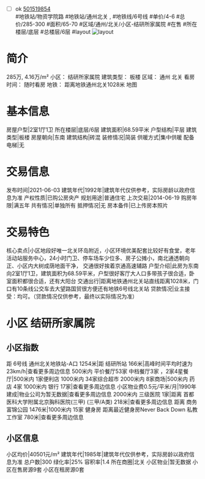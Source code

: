 - [ ] ok [501519854](https://bj.5i5j.com/ershoufang/501519854.html)  
 #地铁站/物资学院路 #地铁站/通州北关 ,  #地铁线/6号线
#单价/4-6 #总价/285-300 #面积/65-70   #区域/通州/北关/小区-结研所家属院 #在售 #所在楼层/底层 #总楼层/6层 #layout 
![layout](http://image2a.5i5j.com/bdir/layout/76f291744d854f2e87dce97978585023.jpg_P5.jpg) 
# 简介 
 285万,  4.16万/m² 
小区： 结研所家属院
建筑类型： 板楼
区域： 通州 北关
看房时间： 随时看房
地铁： 距离地铁通州北关1028米 地图
# 基本信息 
 房屋户型|2室1厅1卫
所在楼层|底层/6层
建筑面积|68.59平米
户型结构|平层
建筑类型|板楼
房屋朝向|东南
建筑结构|砖混
装修情况|简装
供暖方式|集中供暖
配备电梯|无
# 交易信息 
 发布时间|2021-06-03
建筑年代|1992年|建筑年代仅供参考，实际房龄以政府信息为准
产权性质|已购公房央产
规划用途|普通住宅
上次交易|2014-06-19
购房年限|满五年
共有情况|单独所有
抵押情况|无
房本备件|已上传房本照片
# 交易特色 
 核心卖点|小区地段好唯一北关环岛附近，小区环境优美配套比较好有食堂，老年活动站服务中心，24小时门卫、停车场车少位多、房子公摊小，南北通透朝向正、小区内大树成荫地面干净， 交通很好挨着京通高速辅路
户型介绍|此房为东南向2室1厅1卫，建筑面积为68.59平米，户型很好客厅大人口多带孩子很合适，卧室面积都很合适，还有大阳台
交通出行|距离地铁通州北关站直线距离1028米，门口有10条线公交车去大望路国贸很方便还有地铁6号线北关站
贷款情况|业主接受：均可。（贷款情况仅供参考，最终以实际情况为准）
# 小区 结研所家属院
## 小区指数 
 距 6号线 通州北关地铁站-A口 1254米|距 结研所站 166米|高峰时间平均时速为23km/h|查看更多周边信息
500米内 平价餐厅53家
中档餐厅3家 ，2家4星餐厅|500米内 1家便利店
1000米内 34家综合超市
2000米内 8家商场|500米内 药店 4家
1000米内 银行 17家|查看更多周边信息
小区物业费0.5元/平米/月|1990年建成|物业公司为暂无数据|查看更多周边信息
2000米内 三级医院 1家|距离 首都医科大学附属北京胸科医院(三甲) (三甲/A类) 218米|查看更多周边信息
距离 商务富锦公园 1476米|1000米内 15家 健身房
距离最近健身房Never Back Down 私教工作室 780米|查看更多周边信息
## 小区信息 
 小区均价|40501元/m²
建筑年代|1985年|建筑年代仅供参考，实际房龄以政府信息为准
总户数|300
绿化率|25%
容积率|1.4
所在商圈|北关
小区物业|暂无数据
小区在售房源9套
小区在租房源0套
